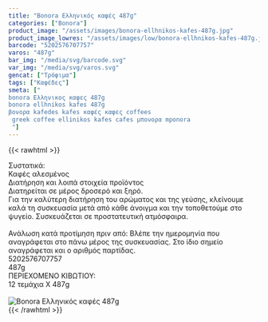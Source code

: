 ```yaml
---
title: "Bonora Ελληνικός καφές 487g"
categories: ["Bonora"]
product_image: "/assets/images/bonora-ellhnikos-kafes-487g.jpg"
product_image_lowres: "/assets/images/low/bonora-ellhnikos-kafes-487g.jpg"
barcode: "5202576707757"
varos: "487g"
bar_img: "/media/svg/barcode.svg"
var_img: "/media/svg/varos.svg"
gencat: ["Τρόφιμα"]
tags: ["Καφέδες"]
smeta: ["
bonora Ελληνικος καφες 487g
bonora ellhnikos kafes 487g
βονορα kafedes kafes καφές καφες coffees
 greek coffee ellinikos kafes cafes μπονορα mponora
 "]
---
```

{{< rawhtml >}}

<div class="sload65"><div class="product"><div id="sistatika">Συστατικά:</div><div class="alltext">Καφές αλεσμένος</div><div id="loipa">Διατήρηση και λοιπά στοιχεία προϊόντος</div><div class="alltext">Διατηρείται σε μέρος δροσερό και ξηρό.<br>Για την καλύτερη διατήρηση του αρώματος και της γεύσης, κλείνουμε καλά τη συσκευασία μετά από κάθε άνοιγμα και την τοποθετούμε στο ψυγείο. Συσκευάζεται σε προστατευτική ατμόσφαιρα.<br><br>Ανάλωση κατά προτίμηση πριν από: Βλέπε την ημερομηνία που αναγράφεται στο πάνω μέρος της συσκευασίας. Στο ίδιο σημείο αναγράφεται και ο αριθμός παρτίδας.<br></div><div id="barcode"><div id="barimage1"></div><span id="bartext">5202576707757</span><br></div><div id="varos"><div id="varosimage1"></div><span id="varostext">487g</span><br></div><div id="kivotio">ΠΕΡΙΕΧΟΜΕΝΟ ΚΙΒΩΤΙΟΥ:<br>12 τεμάχια Χ 487g</div><br><div class="pimg"><img alt="Bonora Ελληνικός καφές 487g" title="Bonora Ελληνικός καφές 487g" src="/assets/images/bonora-ellhnikos-kafes-487g.jpg"></div></div></div>
{{< /rawhtml >}}


